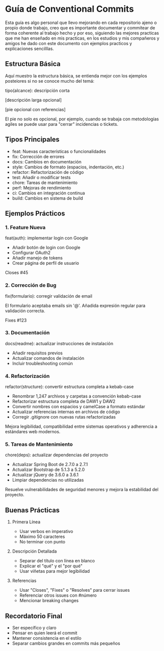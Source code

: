 ﻿# Guía de Conventional Commits

Esta guía es algo personal que llevo mejorando en cada repositorio ajeno o propio donde trabajo, creo que es importante documentar y
commitear de forma coherente al trabajo hecho y por eso, siguiendo
las mejores practicas que me han enseñado en mis practicas, en los
estudios y mis compañeros y amigos he dado con este documento con
ejemplos practicos y explicaciones sencilllas.

## Estructura Básica

Aquí muestro la estructura básica, se entienda mejor con los ejemplos
posteiores si no se conoce mucho del temá:

tipo(alcance): descripción corta

[descripción larga opcional]

[pie opcional con referencias]

El pie no solo es opcional, por ejemplo, cuando se trabaja con
metodologías agiles se puede usar para "cerrar" incidencias o
tickets.

## Tipos Principales

- feat: Nuevas características o funcionalidades
- fix: Corrección de errores
- docs: Cambios en documentación
- style: Cambios de formato (espacios, indentación, etc.)
- refactor: Refactorización de código
- test: Añadir o modificar tests
- chore: Tareas de mantenimiento
- perf: Mejoras de rendimiento
- ci: Cambios en integración continua
- build: Cambios en sistema de build


## Ejemplos Prácticos

### 1. Feature Nueva

feat(auth): implementar login con Google

- Añadir botón de login con Google
- Configurar OAuth2
- Añadir manejo de tokens
- Crear página de perfil de usuario

Closes #45

### 2. Corrección de Bug

fix(formulario): corregir validación de email

El formulario aceptaba emails sin '@'.
Añadida expresión regular para validación correcta.

Fixes #123

### 3. Documentación

docs(readme): actualizar instrucciones de instalación

- Añadir requisitos previos
- Actualizar comandos de instalación
- Incluir troubleshooting común

### 4. Refactorización

refactor(structure): convertir estructura completa a kebab-case

- Renombrar 1,247 archivos y carpetas a convención kebab-case
- Refactorizar estructura completa de DAW1 y DAW2
- Convertir nombres con espacios y camelCase a formato estándar
- Actualizar referencias internas en archivos de código
- Corregir .gitignore con nuevas rutas refactorizadas

Mejora legibilidad, compatibilidad entre sistemas operativos
y adherencia a estándares web modernos.

### 5. Tareas de Mantenimiento

chore(deps): actualizar dependencias del proyecto

- Actualizar Spring Boot de 2.7.0 a 2.7.1
- Actualizar Bootstrap de 5.1.3 a 5.2.0
- Actualizar jQuery de 3.6.0 a 3.6.1
- Limpiar dependencias no utilizadas

Resuelve vulnerabilidades de seguridad menores y mejora
la estabilidad del proyecto.

## Buenas Prácticas

1. Primera Línea

   - Usar verbos en imperativo
   - Máximo 50 caracteres
   - No terminar con punto

2. Descripción Detallada

   - Separar del título con línea en blanco
   - Explicar el "qué" y el "por qué"
   - Usar viñetas para mejor legibilidad

3. Referencias

   - Usar "Closes", "Fixes" o "Resolves" para cerrar issues
   - Referenciar otros issues con #número
   - Mencionar breaking changes

## Recordatorio Final

- Ser específico y claro
- Pensar en quien leerá el commit
- Mantener consistencia en el estilo
- Separar cambios grandes en commits más pequeños
